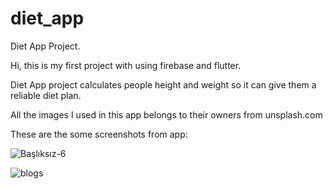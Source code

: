 # diet_app

Diet App Project.

Hi, this is my first project with using firebase and flutter.

Diet App project calculates people height and weight so it can give them a reliable diet plan.

All the images I used in this app belongs to their owners from unsplash.com

These are the some screenshots from app:

![Başlıksız-6](https://github.com/Omeralbayrak17/DietAppFlutter/assets/93114455/e13febc2-d8d0-4285-9323-b4621601d6c2)

![blogs](https://github.com/Omeralbayrak17/DietAppFlutter/assets/93114455/376b8355-eafd-4723-9176-6dd4e1b44503)

